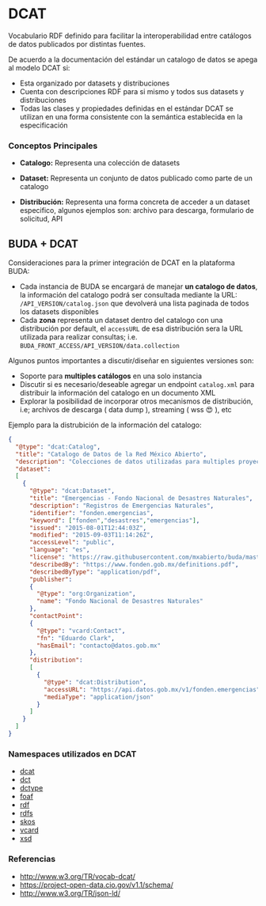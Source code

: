 # DCAT

Vocabulario RDF definido para facilitar la interoperabilidad entre catálogos de datos
publicados por distintas fuentes.

De acuerdo a la documentación del estándar un catalogo de datos se apega al modelo DCAT si:
- Esta organizado por datasets y distribuciones
- Cuenta con descripciones RDF para si mismo y todos sus datasets y distribuciones
- Todas las clases y propiedades definidas en el estándar DCAT se utilizan en una forma
consistente con la semántica establecida en la especificación

### Conceptos Principales

- __Catalogo:__ Representa una colección de datasets

- __Dataset:__ Representa un conjunto de datos publicado como parte de un catalogo

- __Distribución:__ Representa una forma concreta de acceder a un dataset especifico,
algunos ejemplos son: archivo para descarga, formulario de solicitud, API


## BUDA + DCAT

Consideraciones para la primer integración de DCAT en la plataforma BUDA:

- Cada instancia de BUDA se encargará de manejar __un catalogo de datos__,
la información del catalogo podrá ser consultada mediante la URL: `/API_VERSION/catalog.json`
que devolverá una lista paginada de todos los datasets disponibles
- Cada __zona__ representa un dataset dentro del catalogo con una distribución por default,
el `accessURL` de esa distribución sera la URL utilizada para realizar consultas;
i.e. `BUDA_FRONT_ACCESS/API_VERSION/data.collection`

Algunos puntos importantes a discutir/diseñar en siguientes versiones son:

- Soporte para __multiples catálogos__ en una solo instancia
- Discutir si es necesario/deseable agregar un endpoint `catalog.xml` para distribuir la
información del catalogo en un documento XML
- Explorar la posibilidad de incorporar otros mecanismos de distribución, i.e;
archivos de descarga ( data dump ), streaming ( wss :heart_eyes: ), etc

Ejemplo para la distrubición de la información del catalogo:

```json
{
  "@type": "dcat:Catalog",
  "title": "Catalogo de Datos de la Red México Abierto",
  "description": "Colecciones de datos utilizadas para multiples proyectos de la Red",
  "dataset":
  [
    {
      "@type": "dcat:Dataset",
      "title": "Emergencias - Fondo Nacional de Desastres Naturales",
      "description": "Registros de Emergencias Naturales",
      "identifier": "fonden.emergencias",
      "keyword": ["fonden","desastres","emergencias"],
      "issued": "2015-08-01T12:44:03Z",
      "modified": "2015-09-03T11:14:26Z",
      "accessLevel": "public",
      "language": "es",
      "license": "https://raw.githubusercontent.com/mxabierto/buda/master/LICENSE",
      "describedBy": "https://www.fonden.gob.mx/definitions.pdf",
      "describedByType": "application/pdf",
      "publisher":
      {
        "@type": "org:Organization",
        "name": "Fondo Nacional de Desastres Naturales"
      },
      "contactPoint":
      {
        "@type": "vcard:Contact",
        "fn": "Eduardo Clark",
        "hasEmail": "contacto@datos.gob.mx"
      },
      "distribution":
      [
        {
          "@type": "dcat:Distribution",
          "accessURL": "https://api.datos.gob.mx/v1/fonden.emergencias",
          "mediaType": "application/json"
        }
      ]
    }
  ]
}
```

### Namespaces utilizados en DCAT
- [dcat](http://www.w3.org/ns/dcat#)
- [dct](http://purl.org/dc/terms/)
- [dctype](http://purl.org/dc/dcmitype/)
- [foaf](http://xmlns.com/foaf/0.1/)
- [rdf](http://www.w3.org/1999/02/22-rdf-syntax-ns#)
- [rdfs](http://www.w3.org/2000/01/rdf-schema#)
- [skos](http://www.w3.org/2004/02/skos/core#)
- [vcard](http://www.w3.org/2006/vcard/ns#)
- [xsd](http://www.w3.org/2001/XMLSchema#)

### Referencias
- http://www.w3.org/TR/vocab-dcat/
- https://project-open-data.cio.gov/v1.1/schema/
- http://www.w3.org/TR/json-ld/
